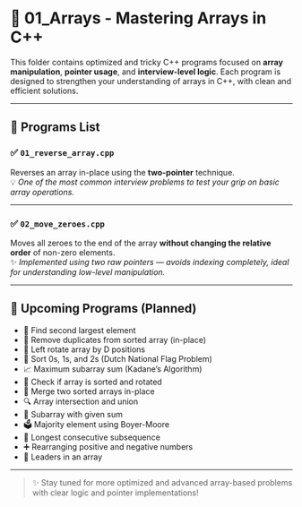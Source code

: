 # 📁 01_Arrays - Mastering Arrays in C++

This folder contains optimized and tricky C++ programs focused on **array manipulation**, **pointer usage**, and **interview-level logic**. Each program is designed to strengthen your understanding of arrays in C++, with clean and efficient solutions.

---

## 📜 Programs List

### ✅ `01_reverse_array.cpp`
Reverses an array in-place using the **two-pointer** technique.  
💡 *One of the most common interview problems to test your grip on basic array operations.*

---

### ✅ `02_move_zeroes.cpp`
Moves all zeroes to the end of the array **without changing the relative order** of non-zero elements.  
✨ *Implemented using two raw pointers — avoids indexing completely, ideal for understanding low-level manipulation.*

---

## 🚀 Upcoming Programs (Planned)

- 🔢 Find second largest element
- 🚫 Remove duplicates from sorted array (in-place)
- 🔁 Left rotate array by D positions
- 🎨 Sort 0s, 1s, and 2s (Dutch National Flag Problem)
- 📈 Maximum subarray sum (Kadane’s Algorithm)
- 🔄 Check if array is sorted and rotated
- 🔀 Merge two sorted arrays in-place
- 🔍 Array intersection and union
- 🎯 Subarray with given sum
- 🗳️ Majority element using Boyer-Moore
- 📆 Longest consecutive subsequence
- ➕ Rearranging positive and negative numbers
- 🧠 Leaders in an array

---

> ✨ Stay tuned for more optimized and advanced array-based problems with clear logic and pointer implementations!

